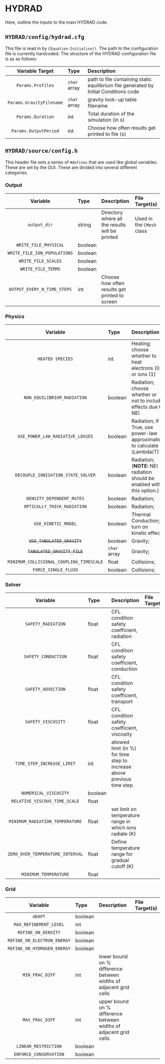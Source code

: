 # HYDRAD
Here, outline the inputs to the main HYDRAD code.

## `HYDRAD/config/hydrad.cfg`
This file is read in by `CEquation:Initialise()`. The path to the configuration file is currently hardcoded. The structure of the HYDRAD configuration file is as as follows:

| Variable Target | Type | Description |
|:---------------:|:---- |:-----------|
| `Params.Profiles` | `char` array | path to file containing static equilibrium file generated by Initial Conditions code |
| `Params.GravityFilename` | `char` array | gravity look-up table filename |
| `Params.Duration` | int | Total duration of the simulation (in s) |
| `Params.OutputPeriod` | int | Choose how often results get printed to file (s) |

## `HYDRAD/source/config.h`
This header file sets a series of `#defines` that are used like global variables. These are set by the GUI. These are divided into several different categories.
### Output

| Variable | Type | Description | File Target(s) |
|:--------:|:-----|:----------- |:-------------- |
| `output_dir` | string | Directory where all the results will be printed | Used in the `CMesh` class |
| `WRITE_FILE_PHYSICAL` | boolean | | |
| `WRITE_FILE_ION_POPULATIONS` | boolean | | |
| `WRITE_FILE_SCALES` | boolean | | |
| `WRITE_FILE_TERMS` | boolean | | |
| `OUTPUT_EVERY_N_TIME_STEPS` | int | Choose how often results get printed to screen | |

### Physics

| Variable | Type | Description | File Target(s) |
|:--------:|:-----|:----------- |:-------------- |
| `HEATED SPECIES` | int | Heating; choose whether to heat electrons (0) or ions (1) | |
| `NON_EQUILIBRIUM_RADIATION` | boolean | Radiation; choose whether or not to include effects due to NEI | |
| `USE_POWER_LAW_RADIATIVE_LOSSES` | boolean | Radiation; if True, use power-law approximation to calculate \Lambda(T) | |
| `DECOUPLE_IONISATION_STATE_SOLVER` | boolean | Radiation; (**NOTE:** NEI radiation should be enabled with this option.)| |
| `DENSITY_DEPENDENT_RATES` | boolean | Radiation; | |
| `OPTICALLY_THICK_RADIATION` | boolean | Radiation; | |
| `USE_KINETIC_MODEL` | boolean | Thermal Conduction; turn on kinetic effects | |
| ~~`USE_TABULATED_GRAVITY`~~ | boolean | Gravity; | |
| ~~`TABULATED_GRAVITY_FILE`~~ | `char` array | Gravity; | |
| `MINIMUM_COLLISIONAL_COUPLING_TIMESCALE` | float | Collisions; | |
| `FORCE_SINGLE_FLUID` | boolean | Collisions; | |

### Solver

| Variable | Type | Description | File Target(s) |
|:--------:|:-----|:----------- |:-------------- |
`SAFETY_RADIATION` | float | CFL condition safety coefficient, radiation | | 
`SAFETY_CONDUCTION` | float | CFL condition safety coefficient, conduction | | 
`SAFETY_ADVECTION` | float | CFL condition safety coefficient, transport | |
`SAFETY_VISCOSITY` | float | CFL condition safety coefficient, viscosity | |
`TIME_STEP_INCREASE_LIMIT` | int| allowed limit (in %) for time step to increase above previous time step | |
`NUMERICAL_VISCOSITY` | boolean | | |
`RELATIVE_VISCOUS_TIME_SCALE` | float | | | 
`MINIMUM_RADIATION_TEMPERATURE` | float | set limit on temperature range in which ions radiate (K) | | 
`ZERO_OVER_TEMPERATURE_INTERVAL` | float | Define temperature range for gradual cutoff (K) | |
`MINIMUM_TEMPERATURE` | float | | |


### Grid

| Variable | Type | Description | File Target(s) |
|:--------:|:-----|:----------- |:-------------- |
| `ADAPT` | boolean | | |
| `MAX_REFINEMENT_LEVEL` | int | | |
|`REFINE_ON_DENSITY` | boolean | | |
|`REFINE_ON_ELECTRON_ENERGY` | boolean | | |
|`REFINE_ON_HYDROGEN_ENERGY` | boolean | | |
|`MIN_FRAC_DIFF` | int | lower bound on % difference between widths of adjacent grid cells | |
|`MAX_FRAC_DIFF` | int | upper bound on % difference between widths of adjacent grid cells | |
|`LINEAR_RESTRICTION` | boolean | | |
|`ENFORCE_CONSERVATION` | boolean | | |

